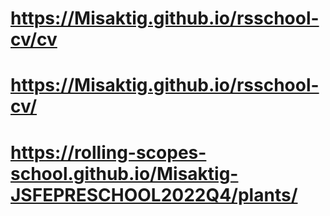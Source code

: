 # https://Misaktig.github.io/rsschool-cv/cv
# https://Misaktig.github.io/rsschool-cv/
# https://rolling-scopes-school.github.io/Misaktig-JSFEPRESCHOOL2022Q4/plants/
